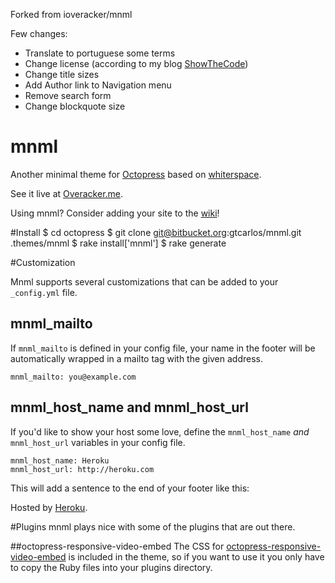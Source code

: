 Forked from ioveracker/mnml

Few changes:
- Translate to portuguese some terms
- Change license (according to my blog [ShowTheCode](http://www.showthecode.com.br))
- Change title sizes
- Add Author link to Navigation menu
- Remove search form
- Change blockquote size

mnml
====

Another minimal theme for [Octopress](http://octopress.org) based on [whiterspace](https://github.com/mjhea0/whiterspace).

See it live at [Overacker.me](http://overacker.me).

Using mnml?  Consider adding your site to the [wiki](https://github.com/ioveracker/mnml/wiki)!

#Install
    $ cd octopress
		$ git clone git@bitbucket.org:gtcarlos/mnml.git .themes/mnml
    $ rake install['mnml']
    $ rake generate
    
#Customization

Mnml supports several customizations that can be added to your `_config.yml` file.

## mnml_mailto
If `mnml_mailto` is defined in your config file, your name in the footer will be automatically wrapped in a mailto tag with the given address.

    mnml_mailto: you@example.com
    
## mnml_host_name and mnml_host_url
If you'd like to show your host some love, define the `mnml_host_name` *and* `mnml_host_url` variables in your config file.

    mnml_host_name: Heroku
    mnml_host_url: http://heroku.com
    
This will add a sentence to the end of your footer like this:

Hosted by [Heroku](http://heroku.com).

#Plugins
mnml plays nice with some of the plugins that are out there.

##octopress-responsive-video-embed
The CSS for [octopress-responsive-video-embed](https://github.com/optikfluffel/octopress-responsive-video-embed) is included in the theme, so if you want to use it you only have to copy the Ruby files into your plugins directory.
